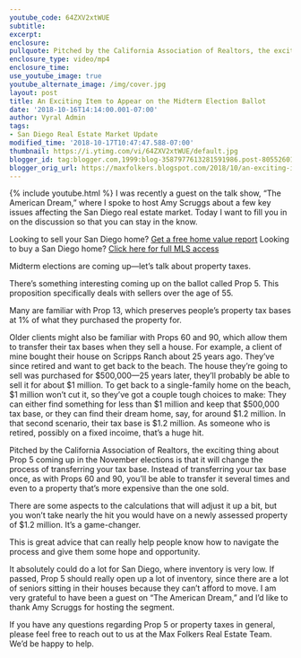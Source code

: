 ```yaml
---
youtube_code: 64ZXV2xtWUE
subtitle:
excerpt:
enclosure:
pullquote: Pitched by the California Association of Realtors, the exciting thing about Prop 5 coming up in the November elections is that it will change the process of transferring your tax base.
enclosure_type: video/mp4
enclosure_time:
use_youtube_image: true
youtube_alternate_image: /img/cover.jpg
layout: post
title: An Exciting Item to Appear on the Midterm Election Ballot
date: '2018-10-16T14:14:00.001-07:00'
author: Vyral Admin
tags:
- San Diego Real Estate Market Update
modified_time: '2018-10-17T10:47:47.588-07:00'
thumbnail: https://i.ytimg.com/vi/64ZXV2xtWUE/default.jpg
blogger_id: tag:blogger.com,1999:blog-3587977613281591986.post-8055260158703437577
blogger_orig_url: https://maxfolkers.blogspot.com/2018/10/an-exciting-item-to-appear-on-midterm.html
---
```

{% include youtube.html %}
I was recently a guest on the talk show, “The American Dream,” where I spoke to host Amy Scruggs about a few key issues affecting the San Diego real estate market. Today I want to fill you in on the discussion so that you can stay in the know.

<div class="post-cta">
Looking to sell your San Diego home? <a href="http://www.sandiegocityhomevalues.com/" target="_blank">Get a free home value report</a>
Looking to buy a San Diego home? <a href="http://maxfolkers.com/" target="_blank">Click here for full MLS access</a>
</div>

Midterm elections are coming up—let’s talk about property taxes.

There’s something interesting coming up on the ballot called Prop 5. This proposition specifically deals with sellers over the age of 55.

Many are familiar with Prop 13, which preserves people’s property tax bases at 1% of what they purchased the property for.

Older clients might also be familiar with Props 60 and 90, which allow them to transfer their tax bases when they sell a house. For example, a client of mine bought their house on Scripps Ranch about 25 years ago. They’ve since retired and want to get back to the beach. The house they’re going to sell was purchased for $500,000—25 years later, they’ll probably be able to sell it for about $1 million. To get back to a single-family home on the beach, $1 million won’t cut it, so they’ve got a couple tough choices to make: They can either find something for less than $1 million and keep that $500,000 tax base, or they can find their dream home, say, for around $1.2 million. In that second scenario, their tax base is $1.2 million. As someone who is retired, possibly on a fixed incoime, that’s a huge hit.

Pitched by the California Association of Realtors, the exciting thing about Prop 5 coming up in the November elections is that it will change the process of transferring your tax base. Instead of transferring your tax base once, as with Props 60 and 90, you’ll be able to transfer it several times and even to a property that’s more expensive than the one sold.



There are some aspects to the calculations that will adjust it up a bit, but you won’t take nearly the hit you would have on a newly assessed property of $1.2 million. It’s a game-changer.

This is great advice that can really help people know how to navigate the process and give them some hope and opportunity.

It absolutely could do a lot for San Diego, where inventory is very low. If passed, Prop 5 should really open up a lot of inventory, since there are a lot of seniors sitting in their houses because they can’t afford to move.
I am very grateful to have been a guest on “The American Dream,” and I’d like to thank Amy Scruggs for hosting the segment.

If you have any questions regarding Prop 5 or property taxes in general, please feel free to reach out to us at the Max Folkers Real Estate Team. We’d be happy to help.
